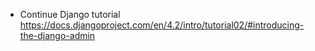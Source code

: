 - Continue Django tutorial https://docs.djangoproject.com/en/4.2/intro/tutorial02/#introducing-the-django-admin
